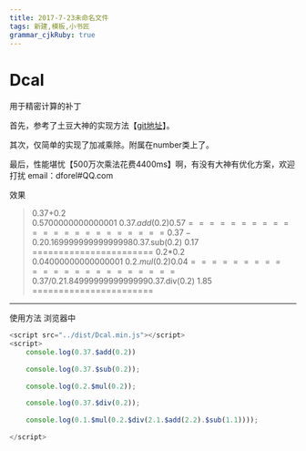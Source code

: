 ```yaml
---
title: 2017-7-23未命名文件 
tags: 新建,模板,小书匠
grammar_cjkRuby: true
---
```



# Dcal
用于精密计算的补丁

首先，参考了土豆大神的实现方法【[git地址][1]】。

其次，仅简单的实现了加减乘除。附属在number类上了。

最后，性能堪忧【500万次乘法花费4400ms】啊，有没有大神有优化方案，欢迎打扰 email：dforel#QQ.com

  [1]: https://github.com/fzred/calculatorjs
  
  
效果

 
>0.37+0.2           
0.5700000000000001 
0.37.$add(0.2)
0.57
=======================
0.37-0.2           
0.16999999999999998 
0.37.$sub(0.2)
0.17
=======================
0.2*0.2            
0.04000000000000001 
0.2.$mul(0.2)
0.04
=======================
0.37/0.2            
1.8499999999999999 
0.37.$div(0.2)
1.85
=======================
----------
使用方法
浏览器中
```javascript
<script src="../dist/Dcal.min.js"></script>
<script>
    console.log(0.37.$add(0.2))
	
	console.log(0.37.$sub(0.2)); 
	
	console.log(0.2.$mul(0.2));
	
	console.log(0.37.$div(0.2));
	
	console.log(0.1.$mul(0.2.$div(2.1.$add(2.2).$sub(1.1))));
	
</script>
```